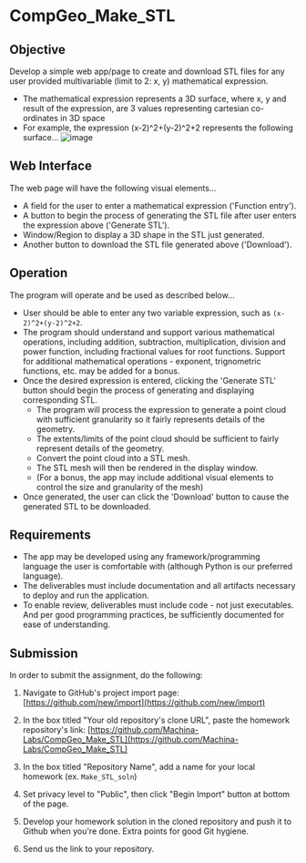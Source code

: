 # CompGeo_Make_STL
## Objective
Develop a simple web app/page to create and download STL files for any user provided multivariable (limit to 2: x, y) mathematical expression.
- The mathematical expression represents a 3D surface, where x, y and result of the expression, are 3 values representing cartesian co-ordinates in 3D space
- For example, the expression (x-2)^2+(y-2)^2+2 represents the following surface...
![image](https://user-images.githubusercontent.com/91622575/172967186-0d411590-662e-4344-8a23-33286d679915.png)
## Web Interface
The web page will have the following visual elements...
- A field for the user to enter a mathematical expression ('Function entry').
- A button to begin the process of generating the STL file after user enters the expression above ('Generate STL').
- Window/Region to display a 3D shape in the STL just generated.
- Another button to download the STL file generated above ('Download').
## Operation
The program will operate and be used as described below...
- User should be able to enter any two variable expression, such as `(x-2)^2+(y-2)^2+2`.
- The program should understand and support various mathematical operations, including addition, subtraction, multiplication, division and power function, including fractional values for root functions. Support for additional mathematical operations - exponent, trignometric functions, etc. may be added for a bonus.
- Once the desired expression is entered, clicking the 'Generate STL' button should begin the process of generating and displaying corresponding STL.
  * The program will process the expression to generate a point cloud with sufficient granularity so it fairly represents details of the geometry.
  * The extents/limits of the point cloud should be sufficient to fairly represent details of the geometry.
  * Convert the point cloud into a STL mesh.
  * The STL mesh will then be rendered in the display window.
  * (For a bonus, the app may include additional visual elements to control the size and granularity of the mesh)
- Once generated, the user can click the 'Download' button to cause the generated STL to be downloaded.
## Requirements
- The app may be developed using any framework/programming language the user is comfortable with (although Python is our preferred language).
- The deliverables must include documentation and all artifacts necessary to deploy and run the application.
- To enable review, deliverables must include code - not just executables. And per good programming practices, be sufficiently documented for ease of understanding.
## Submission
In order to submit the assignment, do the following:

1. Navigate to GitHub's project import page: [https://github.com/new/import](https://github.com/new/import)

2. In the box titled "Your old repository's clone URL", paste the homework repository's link: [https://github.com/Machina-Labs/CompGeo_Make_STL](https://github.com/Machina-Labs/CompGeo_Make_STL)

3. In the box titled "Repository Name", add a name for your local homework (ex. `Make_STL_soln`)

4. Set privacy level to "Public", then click "Begin Import" button at bottom of the page.

5. Develop your homework solution in the cloned repository and push it to Github when you're done. Extra points for good Git hygiene.

6. Send us the link to your repository.
